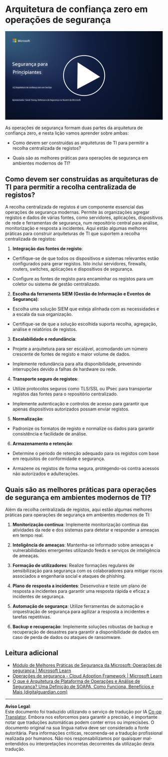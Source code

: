 <!--
CO_OP_TRANSLATOR_METADATA:
{
  "original_hash": "45bbdc114e70936816b0b3e7c40189cf",
  "translation_date": "2025-09-03T17:32:51+00:00",
  "source_file": "4.2 SecOps zero trust architecture.md",
  "language_code": "pt"
}
-->
# Arquitetura de confiança zero em operações de segurança

[![Assista ao vídeo](../../translated_images/4-2_placeholder.20e2345a0848364aaf73ddda28f676a3d9980843c51a0050774b268037db079d.pt.png)](https://learn-video.azurefd.net/vod/player?id=8a2c36d9-8117-4576-ad5b-787667d13603)

As operações de segurança formam duas partes da arquitetura de confiança zero, e nesta lição vamos aprender sobre ambas:

- Como devem ser construídas as arquiteturas de TI para permitir a recolha centralizada de registos?

- Quais são as melhores práticas para operações de segurança em ambientes modernos de TI?

## Como devem ser construídas as arquiteturas de TI para permitir a recolha centralizada de registos?

A recolha centralizada de registos é um componente essencial das operações de segurança modernas. Permite às organizações agregar registos e dados de várias fontes, como servidores, aplicações, dispositivos de rede e ferramentas de segurança, num repositório central para análise, monitorização e resposta a incidentes. Aqui estão algumas melhores práticas para construir arquiteturas de TI que suportem a recolha centralizada de registos:

1. **Integração das fontes de registo**:

- Certifique-se de que todos os dispositivos e sistemas relevantes estão configurados para gerar registos. Isto inclui servidores, firewalls, routers, switches, aplicações e dispositivos de segurança.

- Configure as fontes de registo para encaminhar os registos para um coletor ou sistema de gestão centralizado.

2. **Escolha da ferramenta SIEM (Gestão de Informação e Eventos de Segurança)**:

- Escolha uma solução SIEM que esteja alinhada com as necessidades e a escala da sua organização.

- Certifique-se de que a solução escolhida suporta recolha, agregação, análise e relatórios de registos.

3. **Escalabilidade e redundância**:

- Projete a arquitetura para ser escalável, acomodando um número crescente de fontes de registo e maior volume de dados.

- Implemente redundância para alta disponibilidade, prevenindo interrupções devido a falhas de hardware ou rede.

4. **Transporte seguro de registos**:

- Utilize protocolos seguros como TLS/SSL ou IPsec para transportar registos das fontes para o repositório centralizado.

- Implemente autenticação e controlos de acesso para garantir que apenas dispositivos autorizados possam enviar registos.

5. **Normalização**:

- Padronize os formatos de registo e normalize os dados para garantir consistência e facilidade de análise.

6. **Armazenamento e retenção**:

- Determine o período de retenção adequado para os registos com base em requisitos de conformidade e segurança.

- Armazene os registos de forma segura, protegendo-os contra acessos não autorizados e adulterações.

## Quais são as melhores práticas para operações de segurança em ambientes modernos de TI?

Além da recolha centralizada de registos, aqui estão algumas melhores práticas para operações de segurança em ambientes modernos de TI:

1. **Monitorização contínua**: Implemente monitorização contínua das atividades da rede e dos sistemas para detetar e responder a ameaças em tempo real.

2. **Inteligência de ameaças**: Mantenha-se informado sobre ameaças e vulnerabilidades emergentes utilizando feeds e serviços de inteligência de ameaças.

3. **Formação de utilizadores**: Realize formações regulares de sensibilização para segurança com os colaboradores para mitigar riscos associados a engenharia social e ataques de phishing.

4. **Plano de resposta a incidentes**: Desenvolva e teste um plano de resposta a incidentes para garantir uma resposta rápida e eficaz a incidentes de segurança.

5. **Automação de segurança**: Utilize ferramentas de automação e orquestração de segurança para agilizar a resposta a incidentes e tarefas repetitivas.

6. **Backup e recuperação**: Implemente soluções robustas de backup e recuperação de desastres para garantir a disponibilidade de dados em caso de perda de dados ou ataques de ransomware.

## Leitura adicional

- [Módulo de Melhores Práticas de Segurança da Microsoft: Operações de segurança | Microsoft Learn](https://learn.microsoft.com/security/operations/security-operations-videos-and-decks?WT.mc_id=academic-96948-sayoung)
- [Operações de segurança - Cloud Adoption Framework | Microsoft Learn](https://learn.microsoft.com/azure/cloud-adoption-framework/secure/security-operations?WT.mc_id=academic-96948-sayoung)
- [O que é Arquitetura de Plataforma de Operações e Análise de Segurança? Uma Definição de SOAPA, Como Funciona, Benefícios e Mais (digitalguardian.com)](https://www.digitalguardian.com/blog/what-security-operations-and-analytics-platform-architecture-definition-soapa-how-it-works#:~:text=All%20in%20all%2C%20security%20operations%20and%20analytics%20platform,become%20more%20efficient%20and%20operative%20with%20your%20security.)

---

**Aviso Legal**:  
Este documento foi traduzido utilizando o serviço de tradução por IA [Co-op Translator](https://github.com/Azure/co-op-translator). Embora nos esforcemos para garantir a precisão, é importante notar que traduções automáticas podem conter erros ou imprecisões. O documento original na sua língua nativa deve ser considerado a fonte autoritária. Para informações críticas, recomenda-se a tradução profissional realizada por humanos. Não nos responsabilizamos por quaisquer mal-entendidos ou interpretações incorretas decorrentes da utilização desta tradução.